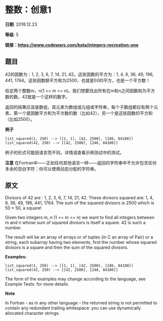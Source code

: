# 整数：创意1

**日期**: 2018.12.23

**等级**: 5

**链接：https://www.codewars.com/kata/integers-recreation-one**

## 题目

42的因数为：1, 2, 3, 6, 7, 14, 21, 42。这些因数的平方为：1, 4, 9, 36, 49, 196, 441, 1764。这些因数额平方和为2500，也就是50的平方，也是一个平方数！

给定两个整数m，n(1 <= m <= n)。我们想要找出所有在m和n之间因数和为平方数的数。42就是一个这样的数字。

返回的结果应该是数组，其元素为数组或元组或字符串，每个子数组都应有两个元素，第一个是因数平方和为平方数的数（比如42），另一个是这些因数的平方和（比如2500）。

**例子**

```
list_squared(1, 250) --> [[1, 1], [42, 2500], [246, 84100]]
list_squared(42, 250) --> [[42, 2500], [246, 84100]]
```

例子的形式可能因语言而不同，详情请查看示例测试中的测试。

**注意**
在Fortran中——正如任何其他语言一样——返回的字符串中不允许包含任何多余的空白字符：你可以使用动态分配的字符串。


## 原文

Divisors of 42 are : 1, 2, 3, 6, 7, 14, 21, 42. These divisors squared are: 1, 4, 9, 36, 49, 196, 441, 1764. The sum of the squared divisors is 2500 which is 50 * 50, a square!

Given two integers m, n (1 <= m <= n) we want to find all integers between m and n whose sum of squared divisors is itself a square. 42 is such a number.

The result will be an array of arrays or of tuples (in C an array of Pair) or a string, each subarray having two elements, first the number whose squared divisors is a square and then the sum of the squared divisors.

**Examples:**

```
list_squared(1, 250) --> [[1, 1], [42, 2500], [246, 84100]]
list_squared(42, 250) --> [[42, 2500], [246, 84100]]
```

The form of the examples may change according to the language, see Example Tests: for more details.

**Note**

In Fortran - as in any other language - the returned string is not permitted to contain any redundant trailing whitespace: you can use dynamically allocated character strings.